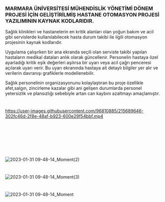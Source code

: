 ### MARMARA ÜNİVERSİTESİ MÜHENDİSLİK YÖNETİMİ DÖNEM PROJESİ İÇİN GELİŞTİRİLMİŞ HASTANE OTOMASYON PROJESİ YAZILIMININ KAYNAK KODLARIDIR.
  Sağlık klinikleri ve hastanelerin en kritik alanları olan yoğun bakım ve acil gibi servislerde kullanılabilecek hasta durum takibi ile ilgili otomasyon projesinin kaynak kodlarıdır. 
  
  Uygulama çalışırken bir ana ekranda seçili olan serviste takibi yapılan hastaların medikal dataları anlık olarak güncellenir. Personelin hastaya özel ayarladığı kritik eşik değerleri aşılırsa bir uyarı veya acil çağrı penceresi açılarak uyarı verir. Bu uyarı ekranında hastaya ait detaylı bilgiler yer alır ve verilerin davranışı grafiklerle modellenebilir. 
  
  Sağlık personelinin organizasyonunu kolaylaştıran bu proje özellikle afet,salgın, zincirleme kazalar gibi ani gelişen durumlarda personel yetersizlik ve plansızlığı sebebiyle artan can kaybını azaltmayı amaçlamıştır.


#
https://user-images.githubusercontent.com/96810885/215689646-302fc46d-2f8e-48af-b923-600e29f54bbf.mp4


<br><br><br><br>
#
![2023-01-31 09-48-14_Moment(2)](https://user-images.githubusercontent.com/96810885/215691274-6c45a3c7-8778-455f-bb01-aced40fea5d8.jpg)
#
![2023-01-31 09-48-14_Moment(3)](https://user-images.githubusercontent.com/96810885/215691301-0894cd9f-f67c-4f00-ae2c-ad4928418336.jpg)
#
![2023-01-31 09-48-14_Moment](https://user-images.githubusercontent.com/96810885/215691310-48ebd0c2-fefc-444b-ac51-2ed206c8fb71.jpg)
